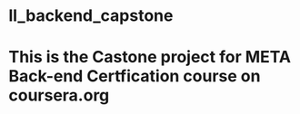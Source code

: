 # ll_backend_capstone

# This is the Castone project for META Back-end Certfication course on coursera.org